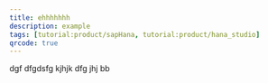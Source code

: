 ```yaml
---
title: ehhhhhhh
description: example
tags: [tutorial:product/sapHana, tutorial:product/hana_studio]
qrcode: true
---
```

dgf
dfgdsfg
kjhjk
dfg
jhj
bb
